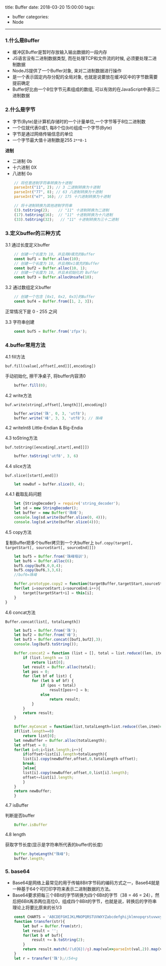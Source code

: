 
title: Buffer
date: 2018-03-20 15:00:00
tags:
- buffer
categories:
- Node

---


### 1.什么是Buffer

- 缓冲区Buffer是暂时存放输入输出数据的一段内存
- JS语言没有二进制数据类型, 而在处理TCP和文件流的时候, 必须要处理二进制数据
- NodeJS提供了一个Buffer对象, 来对二进制数据进行操作
- 是一个表示固定内存分配的全局对象, 也就是说要放在缓冲区中的字节数需要提前确定
- Buffer好比由一个8位字节元素组成的数组, 可以有效的在JavaScript中表示二进制数据

<!--more-->

### 2.什么是字节

- 字节(Byte)是计算机存储时的一个计量单位,一个字节等于8位二进制数
- 一个位就代表0或1, 每8个位(bit)组成一个字节(Byte)
- 字节是通过网络传输信息的单位
- 一个字节最大值十进制数是255 `2**8-1`

**进制**

- 二进制 0b
- 十六进制 0X
- 八进制 0o

``` js
    // 将任意进制字符串转换为十进制
    parseInt("11", 2); // 3 二进制转换为十进制
    parseInt("77", 8); // 63 八进制转换为十进制
    parseInt("e7", 16); // 175 十六进制转换为十进制
```

``` js
    // 将十进制转换为其他进制字符串
    (3).toString(2);    // "11" 十进制转换为二进制
    (17).toString(16);  // "11" 十进制转换为十六进制
    (33).toString(32);   // "11" 十进制转换为三十二进制
```



### 3.定义buffer的三种方式

3.1 通过长度定义buffer

``` js
    // 创建一个长度为 10, 并且用0填充的Buffer
    const buf1 = Buffer.alloc(10);
    // 创建一个长度为 10, 并且用0x1填充的Buffer
    const buf2 = Buffer.alloc(10, 1);
    // 创建一个长度为 10, 并且未初始化的 Buffer
    const buf3 = Buffer.allocUnsafe(10);
```

3.2 通过数组定义buffer

``` js
    // 创建一个包含 [0x1, 0x2, 0x3]的Buffer
    const buf4 = Buffer.from([1, 2, 3]);
```
正常情况下是 0 - 255 之间

3.3 字符串创建

``` js
    const buf5 = Buffer.from('zfpx');
```


### 4.buffer常用方法

4.1 fill方法

`buf.fill(value[,offset[,end]][,encoding])`

手动初始化, 擦干净桌子, 将buffer内容清0
``` js
    buffer.fill(0);
```


4.2 write方法

`buf.write(string[,offset[,length]][,encoding])`
``` js
    buffer.write('珠', 0, 3, 'utf8');
    buffer.write('峰', 3, 3, 'utf8'); // 珠峰

```

4.2 writeInt8
    Little-Endian & Big-Endia


4.3 toString方法

`buf.toString([encoding[,start[,end]]])`

``` js
    buffer.toString('utf8', 3, 6)
```


4.4 slice方法

`buf.slice([start[,end]])`

``` js
    let newBuf = buffer.slice(0, 4);
```


4.4.1 截取乱码问题

``` js
    let {StringDecoder} = require('string_decoder');
    let sd = new StringDecoder();
    let buffer = new Buffer('珠峰');
    console.log(sd.write(buffer.slice(0, 4)));
    console.log(sd.write(buffer.slice(4)));
```

4.5 copy方法

复制Buffer把多个buffer拷贝到一个大buffer上
`buf.copy(target[, targetStart[, sourceStart[, sourceEnd]]])`

``` js
    let buf5 = Buffer.from('珠峰培训');
    let buf6 = Buffer.alloc(6);
    buf5.copy(buf6,0,0,4);
    buf5.copy(buf6,3,3,6);
    //buf6=珠峰
```

``` js
    Buffer.prototype.copy2 = function(targetBuffer,targetStart,sourceStart,sourceEnd){
    for(let i=sourceStart;i<sourceEnd;i++){
        target[targetStart+i] = this[i];
    }
}
```

4.6 concat方法

`Buffer.concat(list[, totalLength])`

``` js
    let buf1 = Buffer.from('珠');
    let buf2 = Buffer.from('峰');
    let buf3 = Buffer.concat([buf1,buf2],3);
    console.log(buf3.toString());
```

``` js
    Buffer.concat2 = function (list = [], total = list.reduce((len, item) => len + item.length, 0)) {
        if (list.length == 1)
            return list[0];
        let result = Buffer.alloc(total);
        let pos = 0;
        for (let bf of list) {
            for (let b of bf) {
                if (pos < total)
                    result[pos++] = b;
                else
                    return result;
            }
        }
        return result;
    }
```

``` js
    Buffer.myConcat = function(list,totalLength=list.reduce((len,item)=>len+item.length,0)){
    if(list.length==0)
        return list[0];
    let newBuffer = Buffer.alloc(totalLength);
    let offset = 0;
    for(let i=0;i<list.length;i++){
        if(offset+list[i].length>totalLength){
        list[i].copy(newBuffer,offset,0,totalLength-offset);
        break;
        }else{
        list[i].copy(newBuffer,offset,0,list[i].length);
        offset+=list[i].length;
        }
    }
    return newBuffer;
    }
```


4.7 isBuffer

判断是否buffer

``` js
    Buffer.isBuffer
```


4.8 length

获取字节长度(显示是字符串所代表的buffer的长度)

``` js
    Buffer.byteLength("珠峰");
    buffer.length;
```


### 5. base64

- Base64是网络上最常见的用于传输8Bit字节码的编码方式之一，Base64就是一种基于64个可打印字符来表示二进制数据的方法。
- Base64要求把每三个8Bit的字节转换为四个6Bit的字节（38 = 46 = 24），然后把6Bit再添两位高位0，组成四个8Bit的字节，也就是说，转换后的字符串理论上将要比原来的长1/3

``` js
    const CHARTS = 'ABCDEFGHIJKLMNOPQRSTUVWXYZabcdefghijklmnopqrstuvwxyz0123456789+/';
    function transfer(str){
        let buf = Buffer.from(str);
        let result = '';
        for(let b of buf){
            result += b.toString(2);
        }
        return result.match(/(\d{6})/g).map(val=>parseInt(val,2)).map(val=>CHARTS[val]).join('');
    }
    let r = transfer('珠');//54+g
```
